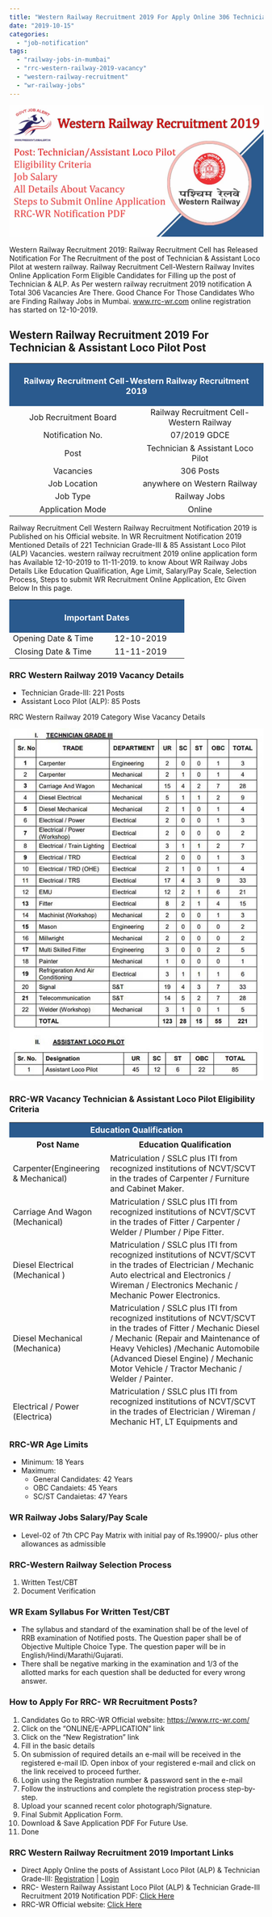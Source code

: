 ```yaml
---
title: "Western Railway Recruitment 2019 For Apply Online 306 Technician & ALP Vacancies"
date: "2019-10-15"
categories: 
  - "job-notification"
tags: 
  - "railway-jobs-in-mumbai"
  - "rrc-western-railway-2019-vacancy"
  - "western-railway-recruitment"
  - "wr-railway-jobs"
---
```


![Western Railway Recruitment 2019 For Apply Online 306 Technician & ALP Vacancies](images/Western-Railway-Recruitment-2019-For-Apply-Online-306-Technician-ALP-Vacancies.jpg)

Western Railway Recruitment 2019: Railway Recruitment Cell has Released Notification For The Recruitment of the post of Technician & Assistant Loco Pilot at western railway. Railway Recruitment Cell-Western Railway Invites Online Application Form Eligible Candidates for Filling up the post of Technician & ALP. As Per western railway recruitment 2019 notification A Total 306 Vacancies Are There. Good Chance For Those Candidates Who are Finding Railway Jobs in Mumbai. www.rrc-wr.com online registration has started on 12-10-2019.

## Western Railway Recruitment 2019 For Technician & Assistant Loco Pilot Post

<table style="border-collapse: collapse; width: 100%;"><tbody><tr><td style="width: 50%; background-color: #2a5a8e; text-align: center;" colspan="2"><h3><span style="color: #ffffff;">Railway Recruitment Cell-Western Railway Recruitment 2019</span></h3></td></tr><tr><td style="width: 50%; text-align: center;"><span style="font-size: 12pt;">Job Recruitment Board</span></td><td style="width: 50%; text-align: center;"><span style="font-size: 12pt;">Railway Recruitment Cell-Western Railway</span></td></tr><tr><td style="width: 50%; text-align: center;"><span style="font-size: 12pt;">Notification No.</span></td><td style="width: 50%; text-align: center;"><span style="font-size: 12pt;">07/2019 GDCE</span></td></tr><tr><td style="width: 50%; text-align: center;"><span style="font-size: 12pt;">Post</span></td><td style="width: 50%; text-align: center;"><span style="font-size: 12pt;">Technician &amp; Assistant Loco Pilot</span></td></tr><tr><td style="width: 50%; text-align: center;"><span style="font-size: 12pt;">Vacancies</span></td><td style="width: 50%; text-align: center;"><span style="font-size: 12pt;">306 Posts</span></td></tr><tr><td style="width: 50%; text-align: center;"><span style="font-size: 12pt;">Job Location</span></td><td style="width: 50%; text-align: center;"><span style="font-size: 12pt;">anywhere on Western Railway</span></td></tr><tr><td style="width: 50%; text-align: center;"><span style="font-size: 12pt;">Job Type</span></td><td style="width: 50%; text-align: center;"><span style="font-size: 12pt;">Railway Jobs</span></td></tr><tr><td style="width: 50%; text-align: center;"><span style="font-size: 12pt;">Application Mode</span></td><td style="width: 50%; text-align: center;"><span style="font-size: 12pt;">Online</span></td></tr></tbody></table>

Railway Recruitment Cell Western Railway Recruitment Notification 2019 is Published on his Official website. In WR Recruitment Notification 2019 Mentioned Details of 221 Technician Grade-III & 85 Assistant Loco Pilot (ALP) Vacancies. western railway recruitment 2019 online application form has Available 12-10-2019 to 11-11-2019. to know About WR Railway Jobs Details Like Education Qualification, Age Limit, Salary/Pay Scale, Selection Process, Steps to submit WR Recruitment Online Application, Etc Given Below In this page.

<table style="border-collapse: collapse; width: 100%;"><tbody><tr><td style="width: 50%; background-color: #2a5a8e; text-align: center;" colspan="2"><h3><span style="color: #ffffff;">Important Dates</span></h3></td></tr><tr><td style="width: 50%; text-align: center;"><span style="font-size: 12pt;">Opening Date &amp; Time</span></td><td style="width: 50%; text-align: center;"><span style="font-size: 12pt;">12-10-2019</span></td></tr><tr><td style="width: 50%; text-align: center;"><span style="font-size: 12pt;">Closing Date &amp; Time</span></td><td style="width: 50%; text-align: center;"><span style="font-size: 12pt;">11-11-2019</span></td></tr></tbody></table>

### **RRC Western Railway 2019 Vacancy Details**

- Technician Grade-III: 221 Posts
- Assistant Loco Pilot (ALP): 85 Posts

RRC Western Railway 2019 Category Wise Vacancy Details

![RRC Western Railway 2019 Category Wise Vacancy Details](images/RRC-Western-Railway-2019-Category-Wise-Vacancy-Details.jpg)

### **RRC-WR Vacancy Technician & Assistant Loco Pilot Eligibility Criteria**

<table style="border-collapse: collapse; width: 100%; height: 604px;"><tbody><tr style="height: 24px;"><td style="width: 100%; height: 24px; background-color: #2a5a8e; text-align: center;" colspan="2"><strong><span style="font-size: 12pt; color: #ffffff;">Education Qualification</span></strong></td></tr><tr style="height: 24px;"><td style="width: 31.0572%; text-align: center; height: 24px;"><strong><span style="font-size: 12pt;">Post Name</span></strong></td><td style="width: 68.9428%; text-align: center; height: 24px;"><strong><span style="font-size: 12pt;">Education Qualification</span></strong></td></tr><tr style="height: 42px;"><td style="width: 31.0572%; height: 42px;"><span style="font-size: 12pt;">Carpenter(Engineering &amp; Mechanical)</span></td><td style="width: 68.9428%; height: 42px;"><span style="font-size: 12pt;">Matriculation / SSLC plus ITI from recognized institutions of NCVT/SCVT in the trades of Carpenter / Furniture and Cabinet Maker.</span></td></tr><tr style="height: 42px;"><td style="width: 31.0572%; height: 42px;"><span style="font-size: 12pt;">Carriage And Wagon (Mechanical)</span></td><td style="width: 68.9428%; height: 42px;"><span style="font-size: 12pt;">Matriculation / SSLC plus ITI from recognized institutions of NCVT/SCVT in the trades of Fitter / Carpenter / Welder / Plumber / Pipe Fitter.</span></td></tr><tr style="height: 64px;"><td style="width: 31.0572%; height: 64px;"><span style="font-size: 12pt;">Diesel Electrical (Mechanical )</span></td><td style="width: 68.9428%; height: 64px;"><span style="font-size: 12pt;">Matriculation / SSLC plus ITI from recognized institutions of NCVT/SCVT in the trades of Electrician / Mechanic Auto electrical and Electronics / Wireman / Electronics Mechanic / Mechanic Power Electronics.</span></td></tr><tr style="height: 64px;"><td style="width: 31.0572%; height: 64px;"><span style="font-size: 12pt;">Diesel Mechanical (Mechanica)</span></td><td style="width: 68.9428%; height: 64px;"><span style="font-size: 12pt;">Matriculation / SSLC plus ITI from recognized institutions of NCVT/SCVT in the trades of Fitter / Mechanic Diesel / Mechanic (Repair and Maintenance of Heavy Vehicles) /Mechanic Automobile (Advanced Diesel Engine) / Mechanic Motor Vehicle / Tractor Mechanic / Welder / Painter.</span></td></tr><tr style="height: 42px;"><td style="width: 31.0572%; height: 42px;"><span style="font-size: 12pt;">Electrical / Power (Electrica)</span></td><td style="width: 68.9428%; height: 42px;"><span style="font-size: 12pt;">Matriculation / SSLC plus ITI from recognized institutions of NCVT/SCVT in the trades of Electrician / Wireman / Mechanic HT, LT Equipments and Cable Jointing / Electronics Mechanic</span></td></tr><tr style="height: 20px;"><td style="width: 31.0572%; height: 20px;"><span style="font-size: 12pt;">Electrical / Power (Workshop) (Electrical)</span></td><td style="width: 68.9428%; height: 50px;" rowspan="3"><span style="font-size: 12pt;">Matriculation / SSLC plus ITI from recognized institutions of NCVT/SCVT in the trades of Electrician / Wireman / Mechanic HT, LT Equipments and Cable Jointing / Electronics Mechanic</span></td></tr><tr style="height: 20px;"><td style="width: 31.0572%; height: 20px;"><span style="font-size: 12pt;">Electrical / Train Lighting (Electrical )</span></td></tr><tr style="height: 20px;"><td style="width: 31.0572%; height: 10px;"><span style="font-size: 12pt;">Electrical / TRD (Electrica)</span></td></tr><tr style="height: 42px;"><td style="width: 31.0572%; height: 10px;"><span style="font-size: 12pt;">Electrical / TRD (OHE) (Electrical )</span></td><td style="width: 68.9428%; height: 10px;"><span style="font-size: 12pt;">Matriculation / SSLC plus ITI from recognized institutions of NCVT/SCVT in the trades of Electrician / Wireman / Mechanic HT, LT Equipments and Cable Jointing / Electronics Mechanic</span></td></tr><tr style="height: 44px;"><td style="width: 31.0572%; height: 44px;"><span style="font-size: 12pt;">Electrical / TRS</span></td><td style="width: 68.9428%; height: 65px;" rowspan="2"><span style="font-size: 12pt;">Matriculation / SSLC plus ITI from recognized institutions of NCVT/SCVT in the trades of Electrician / Wireman / Electronics Mechanic / Mechanic Power Electronics / Mechanic HT, LT Equipments and Cable Jointing / Fitter / Welder / Painter General / Machinist / Carpenter</span></td></tr><tr style="height: 45px;"><td style="width: 31.0572%; height: 21px;"><span style="font-size: 12pt;">EMU (Electrical )</span></td></tr><tr style="height: 64px;"><td style="width: 31.0572%; height: 10px;"><span style="font-size: 12pt;">Fitter (Electrical)</span></td><td style="width: 68.9428%; height: 10px;"><span style="font-size: 12pt;">Matriculation / SSLC plus ITI from recognized institutions of NCVT/SCVT in the trade of Fitter</span></td></tr><tr style="height: 85px;"><td style="width: 31.0572%; height: 24px;"><span style="font-size: 12pt;">Machinist(WORKSHOP) (Electrical)</span></td><td style="width: 68.9428%; height: 24px;"><span style="font-size: 12pt;">Matriculation / SSLC plus ITI from recognized institutions of NCVT/SCVT in the trades of Machinist / Turner / Machinist (Grinder)</span></td></tr><tr style="height: 64px;"><td style="width: 31.0572%; height: 11px;"><span style="font-size: 12pt;">Mason (Engineering )</span></td><td style="width: 68.9428%; height: 11px;"><span style="font-size: 12pt;">Matriculation / SSLC plus ITI from recognized institutions of NCVT/SCVT in the trades of Mason (Building Constructor)</span></td></tr><tr style="height: 42px;"><td style="width: 31.0572%; height: 47px;"><span style="font-size: 12pt;">Millwright (Mechanical )</span></td><td style="width: 68.9428%; height: 47px;"><span style="font-size: 12pt;">Matriculation / SSLC plus ITI from recognized institutions of NCVT/SCVT in the trades of Millwright Maintenance Mechanic / Mechanic Machine Tool Maintenance / Mechanic Advanced Machine Tool Maintenance</span></td></tr><tr style="height: 42px;"><td style="width: 31.0572%; height: 10px;"><span style="font-size: 12pt;">Multi-Skilled Fitter (Engineering)</span></td><td style="width: 68.9428%; height: 10px;"><span style="font-size: 12pt;">Matriculation / SSLC plus ITI from recognized institutions of NCVT/SCVT in the trades of Fitter / Welder / Machinist</span><div></div><span style="font-size: 12pt;">OR</span><div></div><span style="font-size: 12pt;">Matriculation / SSLC plus Course Completed Act Apprenticeship in the trades mentioned above.</span></td></tr><tr style="height: 99px;"><td style="width: 31.0572%; height: 25px;"><span style="font-size: 12pt;">Painter (Mechanical )</span></td><td style="width: 68.9428%; height: 25px;"><span style="font-size: 12pt;">Matriculation / SSLC plus ITI from recognized institutions of NCVT/SCVT in the trades of Painter General /Domestic Painter/ Industrial Painter</span></td></tr><tr style="height: 42px;"><td style="width: 31.0572%; height: 10px;"><span style="font-size: 12pt;">Refrigeration And Air Conditioning (Electrica)</span></td><td style="width: 68.9428%; height: 20px;" rowspan="2"><span style="font-size: 12pt;">Matriculation / SSLC plus ITI from recognized institutions of NCVT/SCVT in the trades of Refrigeration and Air Conditioning Mechanic / Electrician / Wireman / Electronics Mechanic (OR) Matriculation / SSLC plus Course Completed Act Apprenticeship in the trades mentioned above.</span><div></div><span style="font-size: 12pt;">A) Matriculation / SSLC plus ITI from recognized institutions of NCVT/SCVT in the trades of Electrician / Electronics Mechanic / Wireman</span><div></div><span style="font-size: 12pt;">B ) 10th + 2 with Physics &amp; Maths</span></td></tr><tr style="height: 56px;"><td style="width: 31.0572%; height: 10px;"><span style="font-size: 12pt;">Signal (S and T)</span></td></tr><tr style="height: 42px;"><td style="width: 31.0572%; height: 10px;"><span style="font-size: 12pt;">Telecommunication (S and T)</span></td><td style="width: 68.9428%; height: 10px;"><span style="font-size: 12pt;">A) Matriculation / SSLC plus ITI from recognized institutions of NCVT/SCVT in the trades of Electrician / Electronics Mechanic / Wireman</span><div></div><span style="font-size: 12pt;">B ) 10th + 2 with Physics &amp; Maths</span></td></tr><tr style="height: 42px;"><td style="width: 31.0572%; height: 10px;"><span style="font-size: 12pt;">Welder (Workshop) (Mechanical)</span></td><td style="width: 68.9428%; height: 10px;"><span style="font-size: 12pt;">Matriculation / SSLC plus ITI from recognized institutions of NCVT/SCVT in the trades of Welder / Welder (Gas and Electric) / Gas Cutter / Structural Welder / Welder (Pipe) / Welder (TIG/MIG)</span></td></tr><tr style="height: 42px;"><td style="width: 31.0572%; height: 10px;"><span style="font-size: 12pt;">Assistant Loco Pilot (Electrical)</span></td><td style="width: 68.9428%; height: 10px;"><span style="font-size: 12pt;">A) Matriculation / SSLC plus ITI from recognized institutions of NCVT/SCVT in the trades of Armature and Coil Winder / Electrician / Electronics Mechanic / Fitter / Heat Engine / Instrument Mechanic / Machinist / Mechanic Diesel / Mechanic Motor Vehicle / Millwright Maintenance Mechanic / Mechanic Radio &amp; TV / Refrigeration and Air-conditioning Mechanic / Tractor Mechanic / Turner / Wireman</span><div></div><span style="font-size: 12pt;">B) 3 years Diploma in Mechanical / Electrical / Electronics / Automobile Engineering (OR) Combination of various streams of these Engineering disciplines from a recognized Institution in lieu of ITI.</span></td></tr></tbody></table>

### **RRC-WR Age Limits**

- Minimum: 18 Years
- Maximum:
    - General Candidates: 42 Years
    - OBC Candaiets: 45 Years
    - SC/ST Candaietas: 47 Years

### **WR Railway Jobs Salary/Pay Scale**

- Level-02 of 7th CPC Pay Matrix with initial pay of Rs.19900/- plus other allowances as admissible

### **RRC-Western Railway Selection Process**

1. Written Test/CBT
2. Document Verification

### **WR Exam Syllabus For Written Test/CBT**

- The syllabus and standard of the examination shall be of the level of RRB examination of Notified posts. The Question paper shall be of Objective Multiple Choice Type. The question paper will be in English/Hindi/Marathi/Gujarati.
- There shall be negative marking in the examination and 1/3 of the allotted marks for each question shall be deducted for every wrong answer.

### **How to Apply For RRC- WR Recruitment Posts?**

1. Candidates Go to RRC-WR Official website: https://www.rrc-wr.com/
2. Click on the “ONLINE/E-APPLICATION” link
3. Click on the “New Registration” link
4. Fill in the basic details
5. On submission of required details an e-mail will be received in the registered e-mail ID. Open inbox of your registered e-mail and click on the link received to proceed further.
6. Login using the Registration number & password sent in the e-mail
7. Follow the instructions and complete the registration process step-by-step.
8. Upload your scanned recent color photograph/Signature.
9. Final Submit Application Form.
10. Download & Save Application PDF For Future Use.
11. Done

### **RRC Western Railway Recruitment 2019 Important Links**

- Direct Apply Online the posts of Assistant Loco Pilot (ALP) & Technician Grade-III: [Registration](http://rrc_w_alpt.cbtexam.in/Candidate/EntryForm.aspx) | [Login](http://rrc_w_alpt.cbtexam.in/Candidate/LoginPage.aspx)
- RRC- Western Railway Assistant Loco Pilot (ALP) & Technician Grade-III Recruitment 2019 Notification PDF: [Click Here](https://freegovtjobalert.in/wp-content/uploads/2019/10/RRC-Western-Railway-Assistant-Loco-Pilot-ALP-Technician-Grade-III-Recruitment-2019-Notification-PDF.pdf)
- RRC-WR Official website: [Click Here](https://www.rrc-wr.com)
